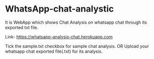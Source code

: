 # WhatsApp-chat-analystic
It is WebApp which shows Chat Analysis on whatsapp chat through its exported txt file.

Link- https://whatsapp-analysis-chat.herokuapp.com

Tick the sample.txt checkbox for sample chat analysis.
OR
Upload your whatsapp chat exported file(.txt) for its analysis.

